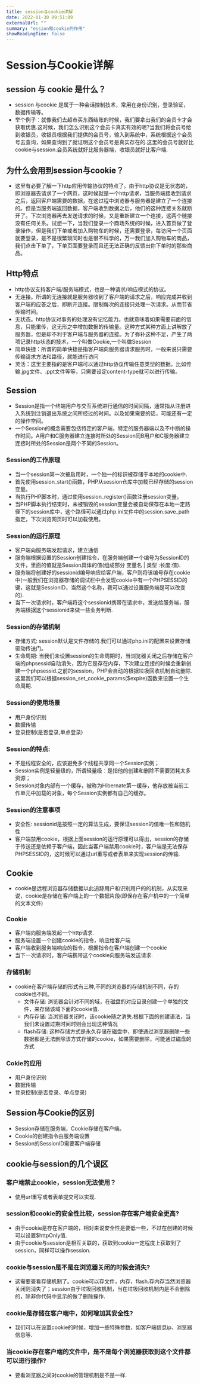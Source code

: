 ```yaml
---
title: session与cookie详解
date: 2022-01-30 09:51:09
externalUrl: ""
summary: "ession和cookie的作用"
showReadingTime: false
---
```


# Session与Cookie详解

## session 与 cookie 是什么？
- session 与cookie 是属于一种会话控制技术，常用在身份识别，登录验证，数据传输等。
- 举个例子：就像我们去超市买东西结账的时候，我们要拿出我们的会员卡才会获取优惠.这时候，我们怎么识别这个会员卡真实有效的呢?当我们将会员号给到收银员，收银员根据我们提供的会员号，输入到系统中，系统根据这个会员号去查询，如果查询到了就证明这个会员号是真实存在的.这里的会员号就好比cookie与session.会员系统就好比服务器端，收银员就好比客户端.

## 为什么会用到session与cookie？
- 这里有必要了解一下http应用传输协议的特点了。由于http协议是无状态的，即浏览器去请求了一个网页，这时候就是一个http请求，当服务端接收到请求之后，返回客户端需要的数据，在这过程中浏览器与服务器是建立了一个连接的。但是当服务端返回数据，客户端收到数据之后，他们的这种连接关系就断开了。下次浏览器再去发送请求的时候，又是重新建立一个连接，这两个链接没有任何关系。试想一下，当我们登录一个商场系统的时候，进入首页做了登录操作，但是我们下单或者加入购物车的时候，还需要登录，每访问一个页面就要登录，是不是很繁琐同时也是很不科学的，万一我们加入购物车的商品，我们点击下单了，下单页面要登录而且还无法正确的反馈出你下单时的那些商品。

## Http特点
- http协议支持客户端/服务端模式，也是一种请求/响应模式的协议。
- 无连接。所谓的无连接就是服务器收到了客户端的请求之后，响应完成并收到客户端的应答之后，即断开连接。限制每次的连接只处理一次请求。从而节省传输时间。
- 无状态。http协议对事务的处理没有记忆能力。也就意味着如果需要前面的信息，只能重传，这无形之中增加数据的传输量。这种方式某种方面上讲解放了服务器，但是却不利于客户端与服务器的连接。为了弥补这种不足，产生了两项记录http状态的技术，一个叫做Cookie,一个叫做Session
- 简单快捷：所谓的简单快捷是指客户端向服务器请求服务时，一般来说只需要传输请求方法和路径，就能进行访问
- 灵活：这里主要指的是客户端可以通过http协议传输任意类型的数据。比如传输.jpg文件、.ppt文件等等，只需要设定content-type就可以进行传输。

## Session
- Session是指一个终端用户与交互系统进行通信的时间间隔，通常指从注册进入系统到注销退出系统之间所经过的时间。以及如果需要的话，可能还有一定的操作空间。
- 一个Session的概念需要包括特定的客户端，特定的服务器端以及不中断的操作时间。A用户和C服务器建立连接时所处的Session同B用户和C服务器建立连接时所处的Session是两个不同的Session。

### Session的工作原理
- 当一个session第一次被启用时，一个独一的标识被存储于本地的cookie中.
- 首先使用session_start()函数，PHP从session仓库中加载已经存储的session变量。
- 当执行PHP脚本时，通过使用session_register()函数注册session变量。
- 当PHP脚本执行结束时，未被销毁的session变量会被自动保存在本地一定路径下的session库中，这个路径可以通过php.ini文件中的session.save_path指定，下次浏览网页时可以加载使用。

### Session的运行原理
- 客户端向服务端发起请求，建立通信
- 服务端根据设置的Session创建指令，在服务端创建一个编号为SessionID的文件，里面的值就是Session具体的值(组成部分 变量名 | 类型 :长度:值).
- 服务端将创建好的sessionid编号响应给客户端，客户则将该编号存在cookie中(一般我们在浏览器存储的调试栏中会发现cookie中有一个PHPSESSID的键，这就是SessionID，当然这个名称，我可以通过设置服务端是可以改变的).
- 当下一次请求时，客户端将这个sessionid携带在请求中，发送给服务端，服务端根据这个sessionid来做一些业务判断. 

### Session的存储机制
- 存储方式: session默认是文件存储的.我们可以通过php.ini的配置来设置存储驱动传送门。
- 生命周期: 当我们未设置session的生命周期时，当浏览器关闭之后存储在客户端的phpsessid自动消失，因为它是存在内存，下次建立连接的时候会重新创建一个phpsessid.之前的session，PHP会自动的根据垃圾回收机制自动删除.这里我们可以根据session_set_cookie_params($expire)函数来设置一个生命周期.

### Session的使用场景
- 用户身份识别
- 数据传输
- 登录控制(是否登录,单点登录)

### Session的特点:
- 不是线程安全的，应该避免多个线程共享同一个Session实例；
- Session实例是轻量级的，所谓轻量级：是指他的创建和删除不需要消耗太多资源；
- Session对象内部有一个缓存，被称为Hibernate第一缓存，他存放被当前工作单元中加载的对象，每个Session实例都有自己的缓存。


### Session的注意事项
- 安全性: sessionid是按照一定的算法生成，要保证session的值唯一性和随机性
- 客户端禁用cookie，根据上面session的运行原理可以得出，session的存储于传送还是依赖于客户端，因此当客户端禁用cookie时，客户端是无法保存PHPSESSID的，这时候可以通过url重写或者表单来实现session的传输.

## Cookie
- cookie是远程浏览器存储数据以此追踪用户和识别用户的的机制，从实现来说，cookie是存储在客户端上的一个数据片段(即保存在客户机中的一个简单的文本文件)

### Cookie
- 客户端向服务端发起一个http请求.
- 服务端设置一个创建cookie的指令，响应给客户端
- 客户端收到服务端响应的指令，根据指令在客户端创建一个cookie
- 当下一次请求时，客户端携带这个cookie向服务端发送请求.

### 存储机制
- cookie在客户端存储的形式有三种,不同的浏览器的存储机制不同，存的cookie也不同。
  - 文件存储: 浏览器会针对不同的域，在磁盘的对应目录创建一个单独的文件，来存储该域下面的cookie值.
  - 内存存储: 当浏览器关闭时，该cookie随之消失.根据下面的创建语法，当我们未设置过期时间时则会出现这种情况
  - flash存储: 这种存储方式是永久存储在磁盘中，即使通过浏览器删除一些数据都是无法删除该方式存储的cookie，如果需要删除，可能通过磁盘的方式

### Cokie的应用
- 用户身份识别
- 数据传输
- 登录控制(是否登录、单点登录)


## Session与Cookie的区别
- Session存储在服务端，Cookie存储在客户端。
- Cookie的创建指令由服务端设置
- Session的SessionID需要客户端存储


## cookie与session的几个误区

### 客户端禁止cookie，session无法使用？
- 使用url重写或者表单提交可以实现.

### session和cookie的安全性比较，session存在客户端安全更高?
- 由于cookie是存在客户端的，相对来说安全性是要低一些，不过在创建的时候可以设置$httpOnly值.
- 由于cookie与session是相互关联的，获取到cookie一定程度上获取到了session，同样可以操作session.

### cookie与session是不是在浏览器关闭的时候会消失?
- 这需要查看存储机制了。cookie可以存文件，内存，flash.存内存当然浏览器关闭则消失了；session由于垃圾回收机制，当在垃圾回收机制内是不会删除的，除非你代码中显示的做了删除操作.

### cookie是存储在客户端中，如何增加其安全性?
- 我们可以在设置cookie的时候，增加一些特殊参数，如客户端信息ip、浏览器信息等.

### 当cookie存在客户端的文件中，是不是每个浏览器获取到这个文件都可以进行操作?
- 要看浏览器之间对cookie的管理机制是不是一样.
